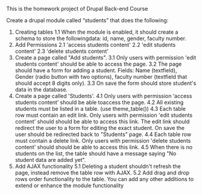 This is the homework project of Drupal Back-end Course

Create a drupal module called “students” that does the following:

1. Creating tables
  1.1 When the module is enabled, it should create a schema to store the followingdata: id, name, gender, faculty number.
2. Add Permissions
  2.1 'access students content'
  2.2 'edit students content'
  2.3 'delete students content'
3. Create a page called "Add students".
  3.1 Only users with permission 'edit students content' should be able to access the page.
  3.2 The page should have a form for adding a student. Fields: Name (textfield), Gender (radio button with two options), faculty number (textfield that should accept 8 digits only).
  3.3 On save the form should store student's data in the database.
4. Create a page called 'Students'.
  4.1 Only users with permission ‘access students content’ should be able toaccess the page.
  4.2 All existing students must be listed in a table. (use theme_table())
  4.3 Each table row must contain an edit link. Only users with permission 'edit students content' should should be able to access this link. The edit link should redirect
the user to a form for editing the exact student. On save the user should be redirected
back to "Students" page.
  4.4 Each table row must contain a delete link. Only users with permission 'delete students content' should should be able to access this link.
  4.5 When there is no students on the list, the table should have a message
saying "No student data are added yet".
5. Add AJAX functionality
  5.1 Deleting a student shouldn't refresh the page, instead remove the table row
with AJAX.
  5.2 Add drag and drop rows order functionality to the table.
You can add any other additions to extend or enhance the module functionality
